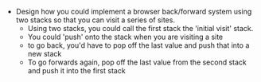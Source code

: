 * Design how you could implement a browser back/forward system using two stacks so that you can visit a series of sites.
  * Using two stacks, you could call the first stack the 'initial visit' stack.
  * You could 'push' onto the stack when you are visiting a site
  * to go back, you'd have to pop off the last value and push that into a new stack
  * To go forwards again, pop off the last value from the second stack and push it into the first stack

